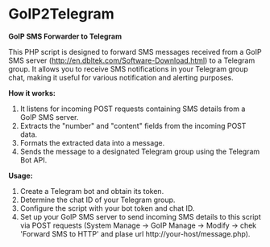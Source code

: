 # GoIP2Telegram

**GoIP SMS Forwarder to Telegram**

This PHP script is designed to forward SMS messages received from a GoIP SMS server (http://en.dbltek.com/Software-Download.html) to a Telegram group. It allows you to receive SMS notifications in your Telegram group chat, making it useful for various notification and alerting purposes.

**How it works:**
1. It listens for incoming POST requests containing SMS details from a GoIP SMS server.
2. Extracts the "number" and "content" fields from the incoming POST data.
3. Formats the extracted data into a message.
4. Sends the message to a designated Telegram group using the Telegram Bot API.

**Usage:**
1. Create a Telegram bot and obtain its token.
2. Determine the chat ID of your Telegram group.
3. Configure the script with your bot token and chat ID.
4. Set up your GoIP SMS server to send incoming SMS details to this script via POST requests (System Manage -> GoIP Manage -> Modify -> chek 'Forward SMS to HTTP' and plase url http://your-host/message.php).

